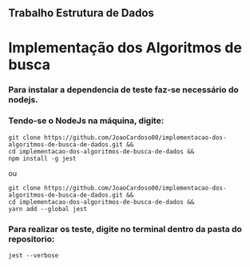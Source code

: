 ## Trabalho Estrutura de Dados

# Implementação dos Algoritmos de busca



### Para instalar a dependencia de teste faz-se necessário do nodejs.
### Tendo-se o NodeJs na máquina, digite:
```
git clone https://github.com/JoaoCardoso00/implementacao-dos-algoritmos-de-busca-de-dados.git &&
cd implementacao-dos-algoritmos-de-busca-de-dados &&
npm install -g jest
```
ou

```
git clone https://github.com/JoaoCardoso00/implementacao-dos-algoritmos-de-busca-de-dados.git &&
cd implementacao-dos-algoritmos-de-busca-de-dados &&
yarn add --global jest
```

### Para realizar os teste, digite no terminal dentro da pasta do repositorio:
```
jest --verbose
```
